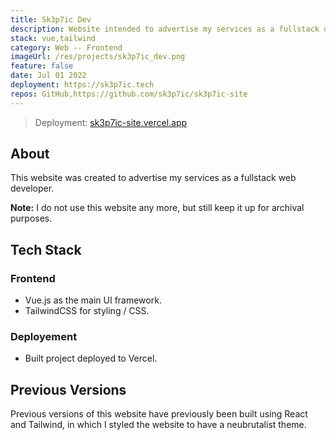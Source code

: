 ```yaml
---
title: Sk3p7ic Dev
description: Website intended to advertise my services as a fullstack developer.
stack: vue,tailwind
category: Web -- Frontend
imageUrl: /res/projects/sk3p7ic_dev.png
feature: false
date: Jul 01 2022
deployment: https://sk3p7ic.tech
repos: GitHub,https://github.com/sk3p7ic/sk3p7ic-site
---
```


> Deployment: [sk3p7ic-site.vercel.app](https://sk3p7ic-site.vercel.app)

## About

This website was created to advertise my services as a fullstack web developer.

**Note:** I do not use this website any more, but still keep it up for archival purposes.

## Tech Stack

### Frontend

- Vue.js as the main UI framework.
- TailwindCSS for styling / CSS.

### Deployement

- Built project deployed to Vercel.

## Previous Versions

Previous versions of this website have previously been built using React and Tailwind, in which I styled the website to have a neubrutalist theme.
